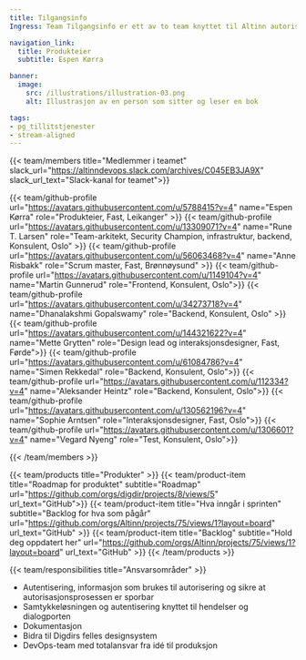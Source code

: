 ```yaml
---
title: Tilgangsinfo
Ingress: Team Tilgangsinfo er ett av to team knyttet til Altinn autorisasjon. Teamet har hovedansvar for autentiseringen- og samtykkeløsningen. 

navigation_link:
  title: Produkteier
  subtitle: Espen Kørra

banner:
  image:
    src: /illustrations/illustration-03.png
    alt: Illustrasjon av en person som sitter og leser en bok

tags:
- pg_tillitstjenester
- stream-aligned
---
```


{{< team/members title="Medlemmer i teamet" slack_url="https://altinndevops.slack.com/archives/C045EB3JA9X" slack_url_text="Slack-kanal for teamet">}}

{{< team/github-profile url="https://avatars.githubusercontent.com/u/5788415?v=4" name="Espen Kørra" role="Produkteier, Fast, Leikanger" >}}
{{< team/github-profile url="https://avatars.githubusercontent.com/u/13309071?v=4" name="Rune T. Larsen" role="Team-arkitekt, Security Champion, infrastruktur, backend, Konsulent, Oslo" >}}
{{< team/github-profile url="https://avatars.githubusercontent.com/u/56063468?v=4" name="Anne Risbakk" role="Scrum master, Fast, Brønnøysund" >}}
{{< team/github-profile url="https://avatars.githubusercontent.com/u/1149104?v=4" name="Martin Gunnerud" role="Frontend, Konsulent, Oslo">}}
{{< team/github-profile url="https://avatars.githubusercontent.com/u/34273718?v=4" name="Dhanalakshmi Gopalswamy" role="Backend, Konsulent, Oslo" >}}
{{< team/github-profile url="https://avatars.githubusercontent.com/u/144321622?v=4" name="Mette Grytten" role="Design lead og interaksjonsdesigner, Fast, Førde">}}
{{< team/github-profile url="https://avatars.githubusercontent.com/u/61084786?v=4" name="Simen Rekkedal" role="Backend, Konsulent, Oslo">}}
{{< team/github-profile url="https://avatars.githubusercontent.com/u/112334?v=4" name="Aleksander Heintz" role="Backend, Konsulent, Oslo">}}
{{< team/github-profile url="https://avatars.githubusercontent.com/u/130562196?v=4" name="Sophie Arntsen" role="Interaksjonsdesigner, Fast, Oslo">}}
{{< team/github-profile url="https://avatars.githubusercontent.com/u/1306601?v=4" name="Vegard Nyeng" role="Test, Konsulent, Oslo">}}



{{< /team/members >}}

{{< team/products title="Produkter" >}}
{{< team/product-item title="Roadmap for produktet" subtitle="Roadmap" url="https://github.com/orgs/digdir/projects/8/views/5" url_text="GitHub">}}
{{< team/product-item title="Hva inngår i sprinten" subtitle="Backlog for hva som pågår" url="https://github.com/orgs/Altinn/projects/75/views/1?layout=board" url_text="GitHub" >}}
{{< team/product-item title="Backlog" subtitle="Hold deg oppdatert her" url="https://github.com/orgs/Altinn/projects/75/views/1?layout=board" url_text="GitHub" >}}
{{< /team/products >}}

{{< team/responsibilities title="Ansvarsområder" >}}

- Autentisering, informasjon som brukes til autorisering og sikre at autorisasjonsprosessen er sporbar
- Samtykkeløsningen og autentisering knyttet til hendelser og dialogporten
- Dokumentasjon
- Bidra til Digdirs felles designsystem
- DevOps-team med totalansvar fra idé til produksjon
